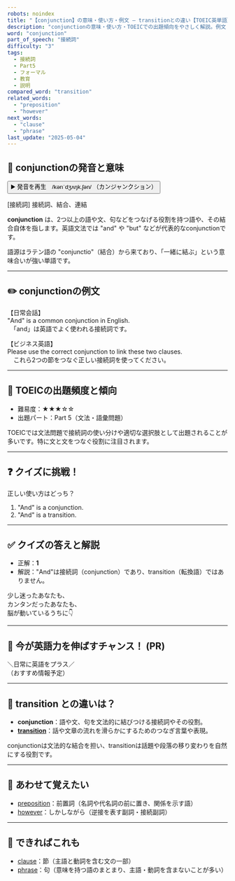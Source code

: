 ```yaml
---
robots: noindex
title: "【conjunction】の意味・使い方・例文 ― transitionとの違い【TOEIC英単語】"
description: "conjunctionの意味・使い方・TOEICでの出題傾向をやさしく解説。例文・クイズ付きでtransitionとの違いもわかりやすく学べます。"
word: "conjunction"
part_of_speech: "接続詞"
difficulty: "3"
tags:
  - 接続詞
  - Part5
  - フォーマル
  - 教育
  - 説明
compared_word: "transition"
related_words:
  - "preposition"
  - "however"
next_words:
  - "clause"
  - "phrase"
last_update: "2025-05-04"
---
```


## 🔰 conjunctionの発音と意味

<button class="play-audio" onclick="playTTS('conjunction')">
  <span class="play-audio-main">
    ▶️ 発音を再生　/kənˈdʒʌŋk.ʃən/
  </span>
  <span class="play-audio-sub">
    （カンジャンクション）
  </span>
</button>

[接続詞] 接続詞、結合、連結

**conjunction** は、2つ以上の語や文、句などをつなげる役割を持つ語や、その結合自体を指します。英語文法では "and" や "but" などが代表的なconjunctionです。

語源はラテン語の "conjunctio"（結合）から来ており、「一緒に結ぶ」という意味合いが強い単語です。

---

## ✏️ conjunctionの例文

【日常会話】  
"And" is a common conjunction in English.  
　「and」は英語でよく使われる接続詞です。

【ビジネス英語】  
Please use the correct conjunction to link these two clauses.  
　これら2つの節をつなぐ正しい接続詞を使ってください。

---

## 🎯 TOEICの出題頻度と傾向

- 難易度：★★★☆☆
- 出題パート：Part 5（文法・語彙問題）

TOEICでは文法問題で接続詞の使い分けや適切な選択肢として出題されることが多いです。特に文と文をつなぐ役割に注目されます。

---

## ❓ クイズに挑戦！

正しい使い方はどっち？

1. "And" is a conjunction.  
2. "And" is a transition.

---

## ✅ クイズの答えと解説

- 正解：**1**
- 解説："And"は接続詞（conjunction）であり、transition（転換語）ではありません。

少し迷ったあなたも、  
カンタンだったあなたも、  
脳が動いているうちに👇️

---

## 🚀 今が英語力を伸ばすチャンス！ (PR)

<div class="info-center">
＼日常に英語をプラス／<br>  
（おすすめ情報予定）
</div>

---

## 🤔  transition との違いは？

- **conjunction**：語や文、句を文法的に結びつける接続詞やその役割。
- **[transition](/transition)**：話や文章の流れを滑らかにするためのつなぎ言葉や表現。

conjunctionは文法的な結合を担い、transitionは話題や段落の移り変わりを自然にする役割です。

---

## 🧩 あわせて覚えたい

- [preposition](/preposition)：前置詞（名詞や代名詞の前に置き、関係を示す語）
- [however](/however)：しかしながら（逆接を表す副詞・接続副詞）

---

## 📖 できればこれも

- [clause](/clause)：節（主語と動詞を含む文の一部）
- [phrase](/phrase)：句（意味を持つ語のまとまり、主語・動詞を含まないことが多い）

<!-- cvid: aid42_bid23 -->
